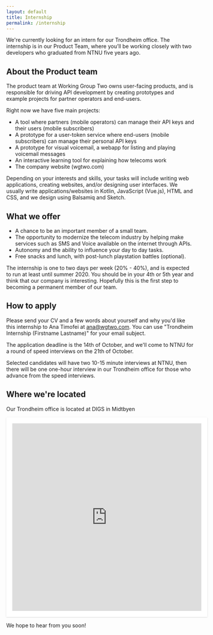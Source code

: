 ```yaml
---
layout: default
title: Internship
permalink: /internship
---
```


We're currently looking for an intern for our Trondheim office.
The internship is in our Product Team, where you’ll be working
closely with two developers who graduated from NTNU five years ago.

## About the Product team
The product team at Working Group Two owns user-facing products,
and is responsible for driving API development by creating prototypes and
example projects for partner operators and end-users.

Right now we have five main projects:

* A tool where partners (mobile operators) can manage their API keys and their users (mobile subscribers)
* A prototype for a user-token service where end-users (mobile subscribers) can manage their personal API keys
* A prototype for visual voicemail, a webapp for listing and playing voicemail messages
* An interactive learning tool for explaining how telecoms work
* The company website (wgtwo.com)

Depending on your interests and skills, your tasks will include writing
web applications, creating websites, and/or designing user interfaces.
We usually write applications/websites in Kotlin, JavaScript (Vue.js),
HTML and CSS, and we design using Balsamiq and Sketch.

## What we offer
* A chance to be an important member of a small team.
* The opportunity to modernize the telecom industry by helping make services
  such as SMS and Voice available on the internet through APIs.
* Autonomy and the ability to influence your day to day tasks.
* Free snacks and lunch, with post-lunch playstation battles (optional).

The internship is one to two days per week (20% - 40%), and is expected to run at least until summer 2020.
You should be in your 4th or 5th year and think that our company is interesting.
Hopefully this is the first step to becoming a permanent member of our team.

## How to apply
Please send your CV and a few words about yourself and why you'd
like this internship to Ana Timofei at ana@wgtwo.com.
You can use "Trondheim Internship (Firstname Lastname)" for your email subject.

The application deadline is the 14th of October, and we'll come to
NTNU for a round of speed interviews on the 21th of October.

Selected candidates will have two 10-15 minute interviews at NTNU,
then there will be one one-hour interview in our Trondheim office for those
who advance from the speed interviews.

## Where we're located

Our Trondheim office is located at DIGS in Midtbyen

<iframe
    src="https://maps.google.com/maps?q=krambugata%202&amp;t=&amp;z=13&amp;ie=UTF8&amp;iwloc=&amp;output=embed"
    width="100%" height="500" frameborder="0" scrolling="no" marginheight="0" marginwidth="0"
    style="padding:16px;background:#fff;box-shadow: 0 1px 3px rgba(0,0,0,0.15);">
</iframe>

We hope to hear from you soon!
